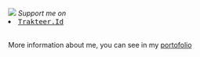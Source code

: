 <img src="https://static.zerochan.net/Misaki.Mei.full.998734.jpg">
<i>Support me on</i>
<li><tt><a href="https://trakteer.id/kanassuwa">Trakteer.Id</a></tt></li>
<br>
<p>More information about me, you can see in my <a href="https://a360id.netlify.app">portofolio</a></p>
